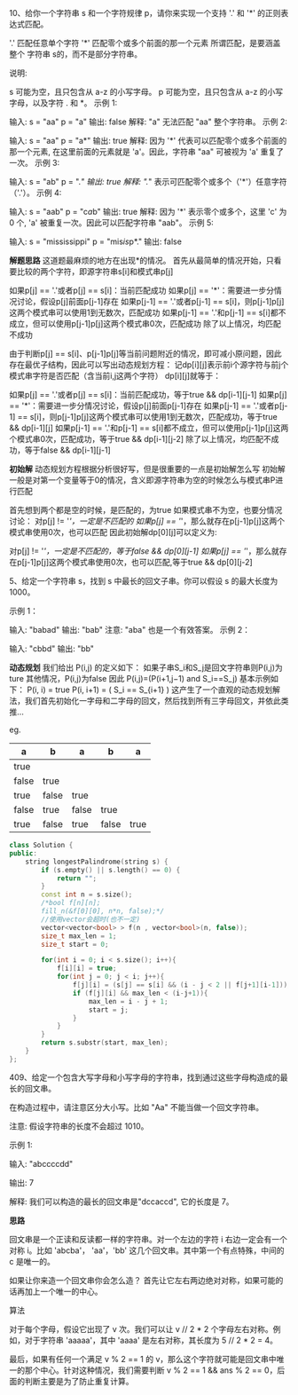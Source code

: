 10、给你一个字符串 s 和一个字符规律 p，请你来实现一个支持 '.' 和 '*' 的正则表达式匹配。

'.' 匹配任意单个字符
'*' 匹配零个或多个前面的那一个元素
所谓匹配，是要涵盖 整个 字符串 s的，而不是部分字符串。

说明:

s 可能为空，且只包含从 a-z 的小写字母。
p 可能为空，且只包含从 a-z 的小写字母，以及字符 . 和 *。
示例 1:

输入:
s = "aa"
p = "a"
输出: false
解释: "a" 无法匹配 "aa" 整个字符串。
示例 2:

输入:
s = "aa"
p = "a*"
输出: true
解释: 因为 '*' 代表可以匹配零个或多个前面的那一个元素, 在这里前面的元素就是 'a'。因此，字符串 "aa" 可被视为 'a' 重复了一次。
示例 3:

输入:
s = "ab"
p = ".*"
输出: true
解释: ".*" 表示可匹配零个或多个（'*'）任意字符（'.'）。
示例 4:

输入:
s = "aab"
p = "c*a*b"
输出: true
解释: 因为 '*' 表示零个或多个，这里 'c' 为 0 个, 'a' 被重复一次。因此可以匹配字符串 "aab"。
示例 5:

输入:
s = "mississippi"
p = "mis*is*p*."
输出: false

**解题思路**
这道题最麻烦的地方在出现*的情况。
首先从最简单的情况开始，只看要比较的两个字符，即源字符串s[i]和模式串p[j]

如果p[j] == '.'或者p[j] == s[i]：当前匹配成功
如果p[j] == '*'：需要进一步分情况讨论，假设p[j]前面p[j-1]存在
如果p[j-1] == '.'或者p[j-1] == s[i]，则p[j-1]p[j]这两个模式串可以使用1到无数次，匹配成功
如果p[j-1] == '.'和p[j-1] == s[i]都不成立，但可以使用p[j-1]p[j]这两个模式串0次，匹配成功
除了以上情况，均匹配不成功



由于判断p[j] == s[i]、p[j-1]p[j]等当前问题附近的情况，即可减小原问题，因此存在最优子结构，因此可以写出动态规划方程：
记dp[i][j]表示前i个源字符与前j个模式串字符是否匹配（含当前i,j这两个字符）
dp[i][j]就等于：

如果p[j] == '.'或者p[j] == s[i]：当前匹配成功，等于true && dp[i-1][j-1]
如果p[j] == '*'：需要进一步分情况讨论，假设p[j]前面p[j-1]存在
如果p[j-1] == '.'或者p[j-1] == s[i]，则p[j-1]p[j]这两个模式串可以使用1到无数次，匹配成功，等于true && dp[i-1][j]
如果p[j-1] == '.'和p[j-1] == s[i]都不成立，但可以使用p[j-1]p[j]这两个模式串0次，匹配成功，等于true && dp[i-1][j-2]
除了以上情况，均匹配不成功，等于false && dp[i-1][j-1]

**初始解**
动态规划方程根据分析很好写，但是很重要的一点是初始解怎么写
初始解一般是对第一个变量等于0的情况，含义即源字符串为空的时候怎么与模式串P进行匹配

首先想到两个都是空的时候，是匹配的，为true
如果模式串不为空，也要分情况讨论：
对p[j] != '*'，一定是不匹配的
如果p[j] == '*'，那么就存在p[j-1]p[j]这两个模式串使用0次，也可以匹配
因此初始解dp[0][j]可以定义为:

对p[j] != '*'，一定是不匹配的，等于false && dp[0][j-1]
如果p[j] == '*'，那么就存在p[j-1]p[j]这两个模式串使用0次，也可以匹配,等于true && dp[0][j-2]

5、给定一个字符串 s，找到 s 中最长的回文子串。你可以假设 s 的最大长度为 1000。

示例 1：

输入: "babad"
输出: "bab"
注意: "aba" 也是一个有效答案。
示例 2：

输入: "cbbd"
输出: "bb"



**动态规划**
我们给出 P(i,j) 的定义如下：
如果子串S_i和S_j是回文字符串则P(i,j)为ture
其他情况，P(i,j)为false
因此 P(i,j)=(P(i+1,j−1) and S_i==S_j)
基本示例如下：
P(i, i) = true
P(i, i+1) = ( S_i == S_{i+1} )
这产生了一个直观的动态规划解法，我们首先初始化一字母和二字母的回文，然后找到所有三字母回文，并依此类推…

eg.

| a     | b     | a     | b     | a    |
| ----- | ----- | ----- | ----- | ---- |
| true  |       |       |       |      |
| false | true  |       |       |      |
| true  | false | true  |       |      |
| false | true  | false | true  |      |
| true  | false | true  | false | true |



```c++
class Solution {
public:
    string longestPalindrome(string s) {
        if (s.empty() || s.length() == 0) {
            return "";
        }
        const int n = s.size();
        /*bool f[n][n];
        fill_n(&f[0][0], n*n, false);*/
        //使用vector会超时(也不一定)
        vector<vector<bool> > f(n , vector<bool>(n, false));
        size_t max_len = 1;
        size_t start = 0;

        for(int i = 0; i < s.size(); i++){
            f[i][i] = true;
            for(int j = 0; j < i; j++){
                f[j][i] = (s[j] == s[i] && (i - j < 2 || f[j+1][i-1]));
                if (f[j][i] && max_len < (i-j+1)){
                    max_len = i - j + 1;
                    start = j;
                }
            }
        }
        return s.substr(start, max_len);
    }
};
```

409、给定一个包含大写字母和小写字母的字符串，找到通过这些字母构造成的最长的回文串。

在构造过程中，请注意区分大小写。比如 "Aa" 不能当做一个回文字符串。

注意:
假设字符串的长度不会超过 1010。

示例 1:

输入:
"abccccdd"

输出:
7

解释:
我们可以构造的最长的回文串是"dccaccd", 它的长度是 7。

**思路**

回文串是一个正读和反读都一样的字符串。对一个左边的字符 i 右边一定会有一个对称 i。比如 'abcba'， 'aa'，'bb' 这几个回文串。其中第一个有点特殊，中间的 c 是唯一的。

如果让你来造一个回文串你会怎么造？ 首先让它左右两边绝对对称，如果可能的话再加上一个唯一的中心。

算法

对于每个字母，假设它出现了 v 次。我们可以让 v // 2 * 2 个字母左右对称。例如，对于字符串 'aaaaa'，其中 'aaaa' 是左右对称，其长度为 5 // 2 * 2 = 4。

最后，如果有任何一个满足 v % 2 == 1 的 v，那么这个字符就可能是回文串中唯一的那个中心。针对这种情况，我们需要判断 v % 2 == 1 && ans % 2 == 0，后面的判断主要是为了防止重复计算。

